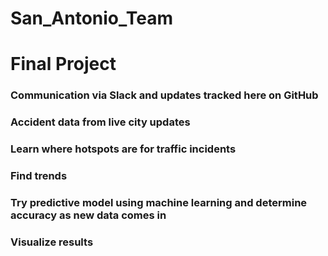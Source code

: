 # San_Antonio_Team

# Final Project

### Communication via Slack and updates tracked here on GitHub

### Accident data from live city updates
### Learn where hotspots are for traffic incidents
### Find trends
### Try predictive model using machine learning and determine accuracy as new data comes in
### Visualize results
